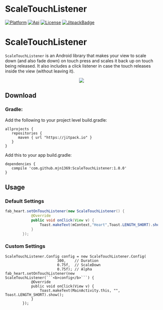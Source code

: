 [ProjectGithubUrl]:     https://github.com/mjn1369/ScaleTouchListener
[PlatformBadge]:  https://img.shields.io/badge/Platform-Android-blue.svg
[ApiBadge]:       https://img.shields.io/badge/API-11%2B-blue.svg
[ProjectLicenceUrl]:    http://www.apache.org/licenses/LICENSE-2.0
[LicenseBadge]:   https://img.shields.io/badge/License-Apache_v2.0-blue.svg
[JitpackBadge]:   https://jitpack.io/v/mjn1369/ScaleTouchListener.svg
[JitpackUrl]:    https://jitpack.io/#mjn1369/ScaleTouchListener
# ScaleTouchListener
[![Platform][PlatformBadge]][ProjectGithubUrl]
[![Api][ApiBadge]][ProjectGithubUrl]
[![License][LicenseBadge]][ProjectLicenceUrl]
[![JitpackBadge]][JitpackUrl]

# ScaleTouchListener
```ScaleTouchListener``` is an Android library that makes your view to scale down (and also fade down) on touch press and scales it back up on touch being released. It also includes a click listener in case the touch releases inside the view (without leaving it).

<div align="center">
<img src="https://raw.githubusercontent.com/mjn1369/ScaleTouchListener/master/Screenshot/screenshot.gif"/>
</div>

## Download
### Gradle:
Add the following to your project level build.gradle:

```
allprojects {
   repositories {
      maven { url "https://jitpack.io" }
   }
}
```

Add this to your app build.gradle:

```
dependencies {
   compile 'com.github.mjn1369:ScaleTouchListener:1.0.0'
}
```

## Usage
### Default Settings
```java
fab_heart.setOnTouchListener(new ScaleTouchListener() {
            @Override
            public void onClick(View v) {
                Toast.makeText(mContext,"Heart",Toast.LENGTH_SHORT).show();
            }
        });
```
### Custom Settings
```
ScaleTouchListener.Config config = new ScaleTouchListener.Config(
                        300,    // Duration
                        0.75f,  // ScaleDown
                        0.75f); // Alpha
fab_heart.setOnTouchListener(new ScaleTouchListener(```<b>config</b>```) {
            @Override
            public void onClick(View v) {
                Toast.makeText(MainActivity.this, "", Toast.LENGTH_SHORT).show();
            }
        });
```
